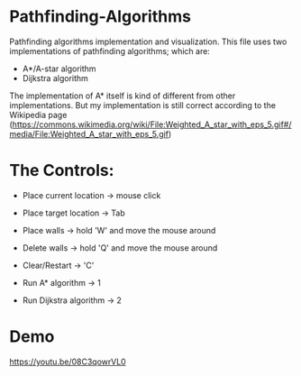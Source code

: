 # Pathfinding-Algorithms
Pathfinding algorithms implementation and visualization. This file uses two implementations of pathfinding algorithms; which are:

- A*/A-star algorithm
- Dijkstra algorithm

The implementation of A* itself is kind of different from other implementations. But my implementation is still correct according to the Wikipedia page (https://commons.wikimedia.org/wiki/File:Weighted_A_star_with_eps_5.gif#/media/File:Weighted_A_star_with_eps_5.gif)

# The Controls:
- Place current location -> mouse click
- Place target location -> Tab
- Place walls -> hold 'W' and move the mouse around
- Delete walls -> hold 'Q' and move the mouse around
- Clear/Restart -> 'C'

- Run A* algorithm -> 1
- Run Dijkstra algorithm -> 2

# Demo
https://youtu.be/08C3qowrVL0

